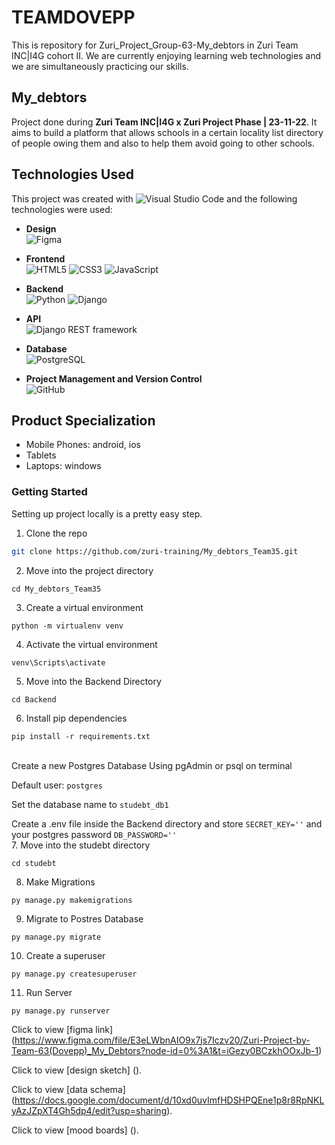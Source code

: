# TEAMDOVEPP
 This is repository for Zuri_Project_Group-63-My_debtors in Zuri Team INC|I4G cohort II. We are  currently enjoying learning web technologies and we are simultaneously practicing our skills.

## My_debtors
 Project done during **Zuri Team INC|I4G x Zuri Project Phase | 23-11-22**. It aims to build a platform that allows schools in a certain locality list directory of people owing them and also to help them avoid going to other schools. 

## Technologies Used
This project was created with ![Visual Studio Code](https://img.shields.io/badge/Visual%20Studio%20Code-0078d7.svg?style=for-the-badge&logo=visual-studio-code&logoColor=white) and the following technologies were used: <br/>
* __Design__<br/>
        ![Figma](https://img.shields.io/badge/figma-%23F24E1E.svg?style=for-the-badge&logo=figma&logoColor=white)

* __Frontend__<br/>
      ![HTML5](https://img.shields.io/badge/html5-%23E34F26.svg?style=for-the-badge&logo=html5&logoColor=white)
      ![CSS3](https://img.shields.io/badge/css3-%231572B6.svg?style=for-the-badge&logo=css3&logoColor=white)
      ![JavaScript](https://img.shields.io/badge/javascript-%23323330.svg?style=for-the-badge&logo=javascript&logoColor=%23F7DF1E)

* __Backend__<br/>
        ![Python](https://img.shields.io/badge/python-3670A0?style=for-the-badge&logo=python&logoColor=ffdd54)
        ![Django](https://img.shields.io/badge/django-%23092E20.svg?style=for-the-badge&logo=django&logoColor=white)

* __API__<br/>
        ![Django REST framework](https://img.shields.io/badge/djangorestframework%20-%23000.svg?&style=for-the-badge&logo=djangorestframework&logoColor=white/)

* __Database__<br/>
        ![PostgreSQL](https://img.shields.io/badge/postgres-%23316192.svg?&style=for-the-badge&logo=postgresql&logoColor=white)


* __Project Management and Version Control__<br/>
        ![GitHub](https://img.shields.io/badge/github-%23121011.svg?style=for-the-badge&logo=github&logoColor=white)



## Product Specialization
* Mobile Phones: android, ios
* Tablets
* Laptops: windows
 
### Getting Started
Setting up project locally is a pretty easy step.

1. Clone the repo
  ```sh
  git clone https://github.com/zuri-training/My_debtors_Team35.git
  ```
2. Move into the project directory
  ```
  cd My_debtors_Team35
  ```
3. Create a virtual environment
  ```
  python -m virtualenv venv 
  ```
4. Activate the virtual environment
  ```
  venv\Scripts\activate
  ```
5. Move into the Backend Directory
  ```
  cd Backend
  ```
6. Install pip dependencies
  ```
  pip install -r requirements.txt
  ```
<br/>
Create a new Postgres Database Using pgAdmin or psql on terminal

Default user: `postgres` 

Set the database name to `studebt_db1`

Create a .env file inside the Backend directory and store `SECRET_KEY=''` and your postgres password `DB_PASSWORD=''` <br/>
7. Move into the studebt directory
   ```
   cd studebt
   ```
8. Make Migrations
  ```
  py manage.py makemigrations
  ```
9. Migrate to Postres Database
  ```
  py manage.py migrate
  ```
10. Create a superuser
   ```
   py manage.py createsuperuser
   ```
11. Run Server
   ```
   py manage.py runserver
   ```
Click to view [figma link] (https://www.figma.com/file/E3eLWbnAIO9x7js7Iczv20/Zuri-Project-by-Team-63(Dovepp)_My_Debtors?node-id=0%3A1&t=iGezy0BCzkhOOxJb-1)

Click to view [design sketch] ().


Click to view [data schema] (https://docs.google.com/document/d/10xd0uvImfHDSHPQEne1p8r8RpNKLyAzJZpXT4Gh5dp4/edit?usp=sharing).


Click to view [mood boards] ().


 
